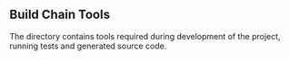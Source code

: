 ## Build Chain Tools

The directory contains tools required during development of the project, running tests and generated source code.